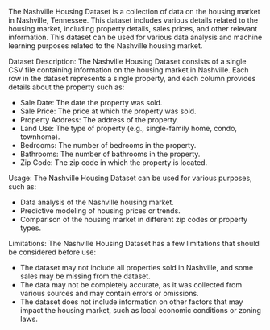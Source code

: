 The Nashville Housing Dataset is a collection of data on the housing market in Nashville, Tennessee. This dataset includes various details related to the housing market, including property details, sales prices, and other relevant information. This dataset can be used for various data analysis and machine learning purposes related to the Nashville housing market.

Dataset Description:
The Nashville Housing Dataset consists of a single CSV file containing information on the housing market in Nashville. Each row in the dataset represents a single property, and each column provides details about the property such as: 
- Sale Date: The date the property was sold.
- Sale Price: The price at which the property was sold.
- Property Address: The address of the property.
- Land Use: The type of property (e.g., single-family home, condo, townhome).
- Bedrooms: The number of bedrooms in the property.
- Bathrooms: The number of bathrooms in the property.
- Zip Code: The zip code in which the property is located.

Usage:
The Nashville Housing Dataset can be used for various purposes, such as:
- Data analysis of the Nashville housing market.
- Predictive modeling of housing prices or trends.
- Comparison of the housing market in different zip codes or property types.

Limitations:
The Nashville Housing Dataset has a few limitations that should be considered before use:
- The dataset may not include all properties sold in Nashville, and some sales may be missing from the dataset.
- The data may not be completely accurate, as it was collected from various sources and may contain errors or omissions.
- The dataset does not include information on other factors that may impact the housing market, such as local economic conditions or zoning laws.
